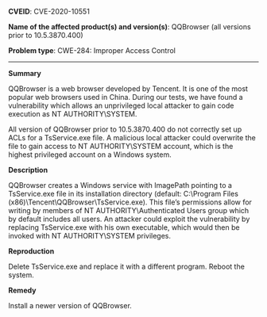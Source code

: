 **CVEID**: CVE-2020-10551

**Name of the affected product(s) and version(s)**: QQBrowser (all versions prior to 10.5.3870.400)

**Problem type**: CWE-284: Improper Access Control

---

**Summary**

QQBrowser is a web browser developed by Tencent. It is one of the most popular web browsers used in China.
During our tests, we have found a vulnerability which allows an unprivileged local attacker to gain code
execution as NT AUTHORITY\SYSTEM.
     
All version of QQBrowser prior to 10.5.3870.400 do not correctly set up ACLs for a TsService.exe file.
A malicious local attacker could overwrite the file to gain access to NT AUTHORITY\SYSTEM account, which
is the highest privileged account on a Windows system.
 
**Description**
 
QQBrowser creates a Windows service with ImagePath pointing to a TsService.exe file in its installation directory
(default: C:\Program Files (x86)\Tencent\QQBrowser\TsService.exe). This file’s permissions allow for writing by members
of NT AUTHORITY\Authenticated Users group which by default includes all users. An attacker could exploit the vulnerability
by replacing TsService.exe with his own executable, which would then be invoked with NT AUTHORITY\SYSTEM privileges.
 
**Reproduction**
 
Delete TsService.exe and replace it with a different program. Reboot the system.

**Remedy**

Install a newer version of QQBrowser.
